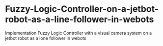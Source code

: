 # Fuzzy-Logic-Controller-on-a-jetbot-robot-as-a-line-follower-in-webots
Implementation Fuzzy Logic Controller with a visual camera system on a jetbot robot as a lone follower in webots

